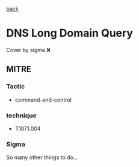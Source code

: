 [back](../index.md)
# DNS Long Domain Query
Cover by sigma :x: 

## MITRE
### Tactic
  - command-and-control

### technique
  - T1071.004

### Sigma

 So many other things to do...